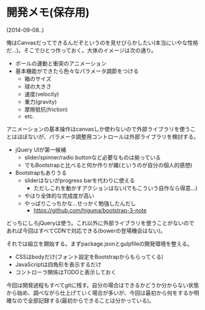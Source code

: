 # 開発メモ(保存用)

(2014-09-08..)

俺はCanvasだってできるんだぞというのを見せびらかしたい(本当にいやな性格だ...)。そこでひとつ作っておく。大体のイメージは次の通り。

* ボールの運動と衝突のアニメーション
* 基本機能ができたら色々なパラメータ調節をつける
    * 箱のサイズ
    * 球の大きさ
    * 速度(velocity)
    * 重力(gravity)
    * 摩擦抵抗(friction)
    * etc.

アニメーションの基本操作はcanvasしか使わないので外部ライブラリを使うことはほぼないが、パラメータ調整用コントロールは外部ライブラリを検討する。

* jQuery UIが第一候補
    * slider/spinner/radio buttonなど必要なものは揃っている
    * でもBootstrapと比べると何か作りが雑(というのが自分の個人的感想)
* Bootstrapもありうる
    * sliderはないがprogress barを代わりに使える
        * ただしこれを動かすアクションはない(でもこういう自作なら得意...)
    * やはり全体的な完成度が高い
    * やっぱりこっちかな...せっかく勉強したんだし
        * <https://github.com/higuma/bootstrap-3-note>

どっちにしろjQueryは使う。これ以外に外部ライブラリを使うことがないのであれば今回はすべてCDNで対応できる(bowerの登場機会はない)。

それでは組立を開始する。まずpackage.jsonとgulpfileの開発環境を整える。

* CSSはbodyだけ(フォント設定をBootstrapからもらってくる)
* JavaScriptは四角形を表示するだけ
* コントローラ関係はTODOと表示しておく

今回は開発過程もすべてgitに残す。自分の場合はできるかどうか分からない状態から始め、調べながら仕上げていく場合が多いが、今回は最初から何をするか明確なので全部記録する(最初からできることは分かっている)。

